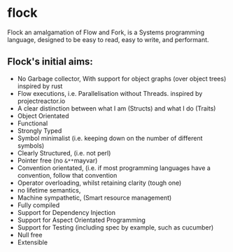# flock
Flock an amalgamation of Flow and Fork, is a Systems programming language, designed to be easy to read, easy to write, and performant.

## Flock's initial aims:

* No Garbage collector, With support for object graphs (over object trees) inspired by rust
* Flow executions, i.e. Parallelisation without Threads. inspired by projectreactor.io
* A clear distinction between what I am (Structs) and what I do (Traits)
* Object Orientated
* Functional
* Strongly Typed
* Symbol minimalist (i.e. keeping down on the number of different symbols)
* Clearly Structured, (i.e. not perl)
* Pointer free (no ``&**``mayvar)
* Convention orientated, (i.e. if most programming languages have a convention, follow that convention
* Operator overloading, whilst retaining clarity (tough one)
* no lifetime semantics,
* Machine sympathetic, (Smart resource management)
* Fully compiled
* Support for Dependency Injection
* Support for Aspect Orientated Programming
* Support for Testing (including spec by example, such as cucumber)
* Null free
* Extensible

